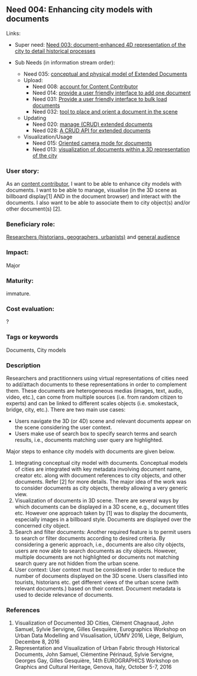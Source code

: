 
## Need 004: Enhancing city models with documents

Links:
* Super need: [Need 003: document-enhanced 4D representation of the city to detail historical processes](Need003.md)

* Sub Needs (in information stream order):
     * Need 035: [conceptual and physical model of Extended Documents](Need035.md)
   * Upload:
     * Need 008: [account for Content Contributor](Need008.md)
     * Need 014: [provide a user friendly interface to add one document](Need014.md)
     * Need 031: [Provide a user friendly interface to bulk load documents](Need031.md)
     * Need 032: [tool to place and orient a document in the scene](Need032.md)
   * Updating  
     * Need 020: [manage (CRUD) extended documents](Need020.md)
     * Need 028: [A CRUD API for extended documents](Need028.md)
   * Visualization/Usage   
     * Need 015: [Oriented camera mode for documents](Need015.md)
     * Need 013: [visualization of documents within a 3D representation of the city](Need013.md)

### User story:

As an [content contributor](Roles.md#content-contributor), I want to be able to enhance city models with documents. I want to be able to manage, visualise (in the 3D scene as billboard display[1] AND in the document browser) and interact with the documents. I also want to be able to associate them to city object(s) and/or other document(s) [2].

### Beneficiary role:
[Researchers (historians, geographers, urbanists)](Roles.md#city-knowledgeable-person) and [general audience](Roles.md#general-audience)

### Impact: 
Major

### Maturity: 
immature. 

### Cost evaluation:
?

### Tags or keywords
Documents, City models

### Description
Researchers and practitionners using virtual representations of cities need to add/attach documents to these representations in order to complement them. These documents are heterogeneous medias (images, text, audio, video, etc.), can come from multiple sources (i.e. from random citizen to experts) and can be linked to different scales objects (i.e. smokestack, bridge, city, etc.). There are two main use cases:
* Users navigate the 3D (or 4D) scene and relevant documents appear on the scene considering the user context.
* Users make use of search box to specify search terms and search results, i.e., documents matching user query are highlighted.

Major steps to enhance city models with documents are given below.
1. Integrating conceptual city model with documents. Conceptual models of cities are integrated with key metadata involving document name, creator etc. along with document references to city objects, and other documents. Refer [2] for more details. The major idea of the work was to consider documents as city objects, thereby allowing a very generic view.
2. Visualization of documents in 3D scene. There are several ways by which documents can be displayed in a 3D scene, e.g., document titles etc. However one approach taken by [1] was to display the documents, especially images in a billboard style. Documents are displayed over the concerned city object.
3. Search and filter documents: Another required feature is to permit users to search or filter documents according to desired criteria. By considering a generic approach, i.e., documents are also city objects, users are now able to search documents as city objects. However, multiple documents are not highlighted or documents not matching search query are not hidden from the urban scene.
4. User context: User context must be considered in order to reduce the number of documents displayed on the 3D scene. Users  classified into tourists, historians etc. get different views of the urban scene (with relevant documents.) based on their context. Document metadata is used to decide relevance of documents.

### References
1. Visualization of Documented 3D Cities, Clément Chagnaud, John Samuel, Sylvie Servigne, Gilles Gesquière, Eurographics Workshop on Urban Data Modelling and Visualisation, UDMV 2016, Liège, Belgium, Decembre 8, 2016
2. Representation and Visualization of Urban Fabric through Historical Documents, John Samuel, Clémentine Périnaud, Sylvie Servigne, Georges Gay, Gilles Gesquière, 14th EUROGRAPHICS Workshop on Graphics and Cultural Heritage, Genova, Italy, October 5-7, 2016 
